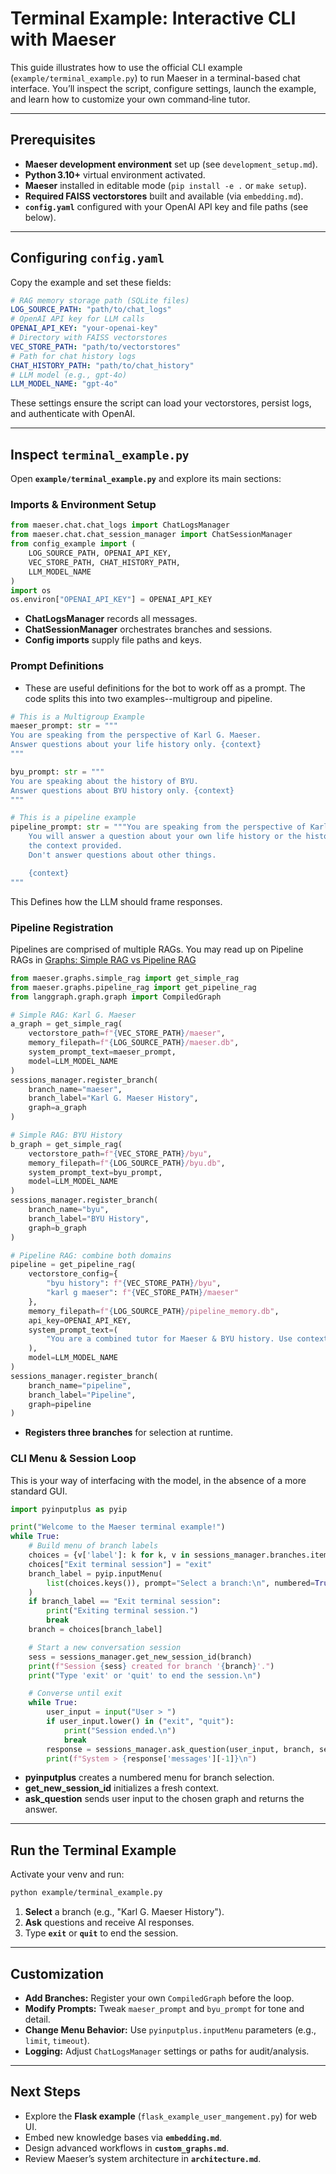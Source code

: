 # Terminal Example: Interactive CLI with Maeser

This guide illustrates how to use the official CLI example (`example/terminal_example.py`) to run Maeser in a terminal-based chat interface. You’ll inspect the script, configure settings, launch the example, and learn how to customize your own command‑line tutor.

---

## Prerequisites

- **Maeser development environment** set up (see `development_setup.md`).
- **Python 3.10+** virtual environment activated.
- **Maeser** installed in editable mode (`pip install -e .` or `make setup`).
- **Required FAISS vectorstores** built and available (via `embedding.md`).
- **`config.yaml`** configured with your OpenAI API key and file paths (see below).

---

## Configuring `config.yaml`

Copy the example and set these fields:

```yaml
# RAG memory storage path (SQLite files)
LOG_SOURCE_PATH: "path/to/chat_logs"
# OpenAI API key for LLM calls
OPENAI_API_KEY: "your-openai-key"
# Directory with FAISS vectorstores
VEC_STORE_PATH: "path/to/vectorstores"
# Path for chat history logs
CHAT_HISTORY_PATH: "path/to/chat_history"
# LLM model (e.g., gpt-4o)
LLM_MODEL_NAME: "gpt-4o"
```

These settings ensure the script can load your vectorstores, persist logs, and authenticate with OpenAI.

---

## Inspect `terminal_example.py`

Open **`example/terminal_example.py`** and explore its main sections:

### Imports & Environment Setup
```python
from maeser.chat.chat_logs import ChatLogsManager
from maeser.chat.chat_session_manager import ChatSessionManager
from config_example import (
    LOG_SOURCE_PATH, OPENAI_API_KEY,
    VEC_STORE_PATH, CHAT_HISTORY_PATH,
    LLM_MODEL_NAME
)
import os
os.environ["OPENAI_API_KEY"] = OPENAI_API_KEY
```
- **ChatLogsManager** records all messages.  
- **ChatSessionManager** orchestrates branches and sessions.  
- **Config imports** supply file paths and keys.

### Prompt Definitions
* These are useful definitions for the bot to work off as a prompt. The code splits this into two examples--multigroup and pipeline.
```python
# This is a Multigroup Example
maeser_prompt: str = """
You are speaking from the perspective of Karl G. Maeser.
Answer questions about your life history only. {context}
"""

byu_prompt: str = """
You are speaking about the history of BYU.
Answer questions about BYU history only. {context}
"""
```

```python
# This is a pipeline example
pipeline_prompt: str = """You are speaking from the perspective of Karl G. Maeser.
    You will answer a question about your own life history or the history of BYU based on 
    the context provided.
    Don't answer questions about other things.

    {context}
"""
```
This Defines how the LLM should frame responses.

### Pipeline Registration
Pipelines are comprised of multiple RAGs. You may read up on Pipeline RAGs in [Graphs: Simple RAG vs Pipeline RAG](graphs)
```python
from maeser.graphs.simple_rag import get_simple_rag
from maeser.graphs.pipeline_rag import get_pipeline_rag
from langgraph.graph.graph import CompiledGraph

# Simple RAG: Karl G. Maeser
a_graph = get_simple_rag(
    vectorstore_path=f"{VEC_STORE_PATH}/maeser",
    memory_filepath=f"{LOG_SOURCE_PATH}/maeser.db",
    system_prompt_text=maeser_prompt,
    model=LLM_MODEL_NAME
)
sessions_manager.register_branch(
    branch_name="maeser",
    branch_label="Karl G. Maeser History",
    graph=a_graph
)

# Simple RAG: BYU History
b_graph = get_simple_rag(
    vectorstore_path=f"{VEC_STORE_PATH}/byu",
    memory_filepath=f"{LOG_SOURCE_PATH}/byu.db",
    system_prompt_text=byu_prompt,
    model=LLM_MODEL_NAME
)
sessions_manager.register_branch(
    branch_name="byu",
    branch_label="BYU History",
    graph=b_graph
)

# Pipeline RAG: combine both domains
pipeline = get_pipeline_rag(
    vectorstore_config={
        "byu history": f"{VEC_STORE_PATH}/byu",
        "karl g maeser": f"{VEC_STORE_PATH}/maeser"
    },
    memory_filepath=f"{LOG_SOURCE_PATH}/pipeline_memory.db",
    api_key=OPENAI_API_KEY,
    system_prompt_text=(
        "You are a combined tutor for Maeser & BYU history. Use contexts: {context}"
    ),
    model=LLM_MODEL_NAME
)
sessions_manager.register_branch(
    branch_name="pipeline",
    branch_label="Pipeline",
    graph=pipeline
)
```
- **Registers three branches** for selection at runtime.

### CLI Menu & Session Loop
This is your way of interfacing with the model, in the absence of a more standard GUI.
```python
import pyinputplus as pyip

print("Welcome to the Maeser terminal example!")
while True:
    # Build menu of branch labels
    choices = {v['label']: k for k, v in sessions_manager.branches.items()}
    choices["Exit terminal session"] = "exit"
    branch_label = pyip.inputMenu(
        list(choices.keys()), prompt="Select a branch:\n", numbered=True
    )
    if branch_label == "Exit terminal session":
        print("Exiting terminal session.")
        break
    branch = choices[branch_label]

    # Start a new conversation session
    sess = sessions_manager.get_new_session_id(branch)
    print(f"Session {sess} created for branch '{branch}'.")
    print("Type 'exit' or 'quit' to end the session.\n")

    # Converse until exit
    while True:
        user_input = input("User > ")
        if user_input.lower() in ("exit", "quit"):
            print("Session ended.\n")
            break
        response = sessions_manager.ask_question(user_input, branch, sess)
        print(f"System > {response['messages'][-1]}\n")
```
- **pyinputplus** creates a numbered menu for branch selection.  
- **get_new_session_id** initializes a fresh context.  
- **ask_question** sends user input to the chosen graph and returns the answer.

---

## Run the Terminal Example

Activate your venv and run:
```bash
python example/terminal_example.py
```
1. **Select** a branch (e.g., "Karl G. Maeser History").  
2. **Ask** questions and receive AI responses.  
3. Type **`exit`** or **`quit`** to end the session.

---

## Customization

- **Add Branches:** Register your own `CompiledGraph` before the loop.
- **Modify Prompts:** Tweak `maeser_prompt` and `byu_prompt` for tone and detail.
- **Change Menu Behavior:** Use `pyinputplus.inputMenu` parameters (e.g., `limit`, `timeout`).
- **Logging:** Adjust `ChatLogsManager` settings or paths for audit/analysis.

---

## Next Steps

- Explore the **Flask example** (`flask_example_user_mangement.py`) for web UI.
- Embed new knowledge bases via **`embedding.md`**.
- Design advanced workflows in **`custom_graphs.md`**.
- Review Maeser’s system architecture in **`architecture.md`**.

